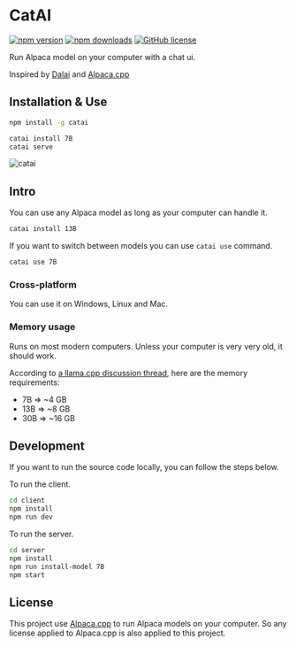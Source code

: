 # CatAI

[![npm version](https://badge.fury.io/js/catai.svg)](https://badge.fury.io/js/catai)
[![npm downloads](https://img.shields.io/npm/dt/catai.svg)](https://www.npmjs.com/package/catai)
[![GitHub license](https://img.shields.io/github/license/ido-pluto/catai)](./LICENSE)

Run Alpaca model on your computer with a chat ui.

Inspired by [Dalai](https://github.com/cocktailpeanut/dalai) and [Alpaca.cpp](https://github.com/antimatter15/alpaca.cpp)

## Installation & Use

```bash
npm install -g catai

catai install 7B
catai serve
```

![catai](https://github.com/ido-pluto/catai/blob/main/demo/chat.gif)

## Intro

You can use any Alpaca model as long as your computer can handle it.
```bash
catai install 13B
```

If you want to switch between models you can use `catai use` command.
```bash
catai use 7B
```

### Cross-platform
You can use it on Windows, Linux and Mac.

### Memory usage
Runs on most modern computers. Unless your computer is very very old, it should work.

According to [a llama.cpp discussion thread](https://github.com/ggerganov/llama.cpp/issues/13), here are the memory requirements:

- 7B => ~4 GB
- 13B => ~8 GB
- 30B => ~16 GB

## Development

If you want to run the source code locally, you can follow the steps below.

To run the client.
```bash
cd client
npm install
npm run dev
```

To run the server.
```bash
cd server
npm install
npm run install-model 7B
npm start
```

## License

This project use [Alpaca.cpp](https://github.com/antimatter15/alpaca.cpp) to run Alpaca models on your computer.
So any license applied to Alpaca.cpp is also applied to this project.
